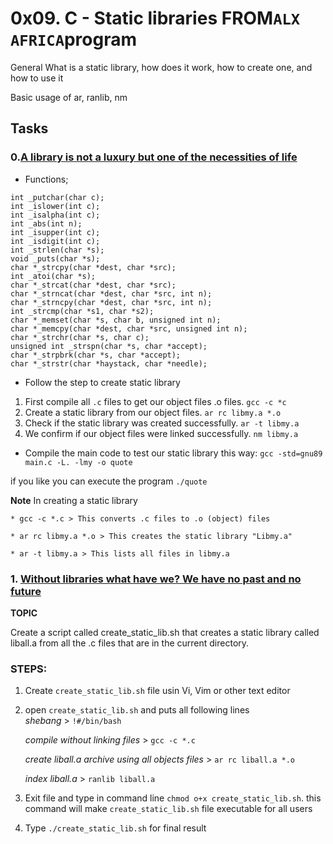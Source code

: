 # 0x09. C - Static libraries FROM`ALX AFRICA`program

General What is a static library, how does it work, how to create one, and how to use it

Basic usage of ar, ranlib, nm

## Tasks

### 0.[A library is not a luxury but one of the necessities of life](https://github.com/patrice012/alx-low_level_programming/tree/main/0x09-static_libraries)
* Functions;  

```
int _putchar(char c);  
int _islower(int c);  
int _isalpha(int c);  
int _abs(int n);  
int _isupper(int c);  
int _isdigit(int c);  
int _strlen(char *s);  
void _puts(char *s);  
char *_strcpy(char *dest, char *src);  
int _atoi(char *s);  
char *_strcat(char *dest, char *src);  
char *_strncat(char *dest, char *src, int n);  
char *_strncpy(char *dest, char *src, int n);  
int _strcmp(char *s1, char *s2);  
char *_memset(char *s, char b, unsigned int n);  
char *_memcpy(char *dest, char *src, unsigned int n);  
char *_strchr(char *s, char c);  
unsigned int _strspn(char *s, char *accept);  
char *_strpbrk(char *s, char *accept);  
char *_strstr(char *haystack, char *needle);
```


* Follow the step to create static library
1. First compile all `.c` files to get our object files .o files. `gcc -c *c`
2. Create a static library from our object files. `ar rc libmy.a *.o`
3. Check if the static library was created successfully. `ar -t libmy.a`
4. We confirm if our object files were linked successfully. `nm libmy.a`

* Compile the main code to test our static library this way: `gcc -std=gnu89 main.c -L. -lmy -o quote`

if you like you can execute the program `./quote `

**Note** In creating a static library  

    * gcc -c *.c > This converts .c files to .o (object) files  

    * ar rc libmy.a *.o > This creates the static library "Libmy.a"  

    * ar -t libmy.a > This lists all files in libmy.a   

### 1. [Without libraries what have we? We have no past and no future](https://github.com/patrice012/alx-low_level_programming/tree/main/0x09-static_libraries)

**TOPIC**

Create a script called create_static_lib.sh that creates a static library called liball.a from all the .c files that are in the current directory.

### STEPS:

1. Create `create_static_lib.sh` file usin Vi, Vim or other text editor
2. open `create_static_lib.sh` and puts all following lines  
    _shebang_ > `!#/bin/bash`

    *compile without linking files* > `gcc -c *.c`

    *create liball.a archive using all objects files* > `ar rc liball.a *.o`

    *index liball.a* > `ranlib liball.a`

3. Exit file and type in command line `chmod o+x create_static_lib.sh`.
    this command will make `create_static_lib.sh` file executable for all users
4. Type `./create_static_lib.sh` for final result
